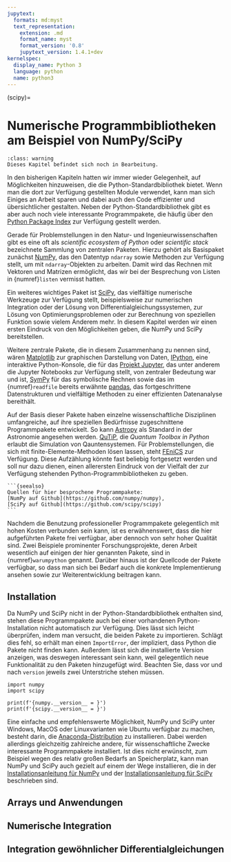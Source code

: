 ```yaml
---
jupytext:
  formats: md:myst
  text_representation:
    extension: .md
    format_name: myst
    format_version: '0.8'
    jupytext_version: 1.4.1+dev
kernelspec:
  display_name: Python 3
  language: python
  name: python3
---
```


(scipy)=
# Numerische Programmbibliotheken am Beispiel von NumPy/SciPy

```{admonition} Hinweis
:class: warning
Dieses Kapitel befindet sich noch in Bearbeitung.
```

In den bisherigen Kapiteln hatten wir immer wieder Gelegenheit, auf
Möglichkeiten hinzuweisen, die die Python-Standardbibliothek bietet. Wenn man
die dort zur Verfügung gestellten Module verwendet, kann man sich Einiges an
Arbeit sparen und dabei auch den Code effizienter und übersichtlicher
gestalten.  Neben der Python-Standardbibliothek gibt es aber auch noch viele
interessante Programmpakete, die häufig über den [Python Package
Index](https://pypi.org/) zur Verfügung gestellt werden.

Gerade für Problemstellungen in den Natur- und Ingenieurwissenschaften gibt es
eine oft als *scientific ecosystem of Python* oder *scientific stack*
bezeichnete Sammlung von zentralen Paketen. Hierzu gehört als Basispaket
zunächst [NumPy](http://numpy.org/), das den Datentyp `ndarray` sowie Methoden
zur Verfügung stellt, um mit `ndarray`-Objekten zu arbeiten. Damit wird das
Rechnen mit Vektoren und Matrizen ermöglicht, das wir bei der Besprechung von
Listen in {numref}`listen` vermisst hatten.

Ein weiteres wichtiges Paket ist [SciPy](https://docs.scipy.org/doc/scipy/reference/), das vielfältige numerische Werkzeuge zur Verfügung stellt, beispielsweise
zur numerischen Integration oder der Lösung von Differentialgleichungssystemen,
zur Lösung von Optimierungsproblemen oder zur Berechnung von speziellen 
Funktion sowie vielem Anderem mehr. In diesem Kapitel werden wir einen
ersten Eindruck von den Möglichkeiten geben, die NumPy und SciPy bereitstellen.

Weitere zentrale Pakete, die in diesem Zusammenhang zu nennen sind, wären
[Matplotlib](http://matplotlib.org/) zur graphischen Darstellung von Daten,
[IPython](http://ipython.org/), eine interaktive Python-Konsole, die für das
[Projekt Jupyter](https://jupyter.org/), das unter anderem die Jupyter
Notebooks zur Verfügung stellt, von zentraler Bedeutung war und ist,
[SymPy](http://sympy.org/) für das symbolische Rechnen sowie das im
{numref}`readfile` bereits erwähnte [pandas](http://pandas.pydata.org/),
das fortgeschrittene Datenstrukturen und vielfältige Methoden zu einer
effizienten Datenanalyse bereithält.

Auf der Basis dieser Pakete haben einzelne wissenschaftliche Disziplinen
umfangreiche, auf ihre speziellen Bedürfnisse zugeschnittene Programmpakete
entwickelt. So kann [Astropy](https://www.astropy.org/) als Standard in der
Astronomie angesehen werden. [QuTiP](http://qutip.org/), die *Quantum Toolbox
in Python* erlaubt die Simulation von Qauntensystemen. Für Problemstellungen,
die sich mit finite-Elemente-Methoden lösen lassen, steht
[FEniCS](https://fenicsproject.org/) zur Verfügung. Diese Aufzählung könnte
fast beliebig fortgesetzt werden und soll nur dazu dienen, einen allerersten
Eindruck von der Vielfalt der zur Verfügung stehenden
Python-Programmbibliotheken zu geben.

````{margin}
```{seealso} 
Quellen für hier besprochene Programmpakete:
[NumPy auf Github](https://github.com/numpy/numpy),
[SciPy auf Github](https://github.com/scipy/scipy)
```
````

Nachdem die Benutzung professioneller Programmpakete gelegentlich mit hohen
Kosten verbunden sein kann, ist es erwähnenswert, dass die hier aufgeführten
Pakete frei verfügbar, aber dennoch von sehr hoher Qualität sind. Zwei Beispiele
prominenter Forschungsprojekte, deren Arbeit wesentlich auf einigen der hier
genannten Pakete, sind in {numref}`warumpython` genannt. Darüber hinaus ist
der Quellcode der Pakete verfügbar, so dass man sich bei Bedarf auch die
konkrete Implementierung ansehen sowie zur Weiterentwicklung beitragen kann.

## Installation

Da NumPy und SciPy nicht in der Python-Standardbibliothek enthalten sind, stehen
diese Programmpakete auch bei einer vorhandenen Python-Installation nicht
automatisch zur Verfügung. Dies lässt sich leicht überprüfen, indem man versucht,
die beiden Pakete zu importieren. Schlägt dies fehl, so erhält man einen
`ImportError`, der impliziert, dass Python die Pakete nicht finden kann.
Außerdem lässt sich die installierte Version anzeigen, was deswegen interessant
sein kann, weil gelegentlich neue Funktionalität zu den Paketen hinzugefügt
wird. Beachten Sie, dass vor und nach `version` jeweils zwei Unterstriche
stehen müssen.
```{code-cell} python
import numpy
import scipy

print(f'{numpy.__version__ = }')
print(f'{scipy.__version__ = }')
```
Eine einfache und empfehlenswerte Möglichkeit, NumPy und SciPy unter Windows,
MacOS oder Linuxvarianten wie Ubuntu verfügbar zu machen, besteht darin, die
[Anaconda-Distribution](https://www.anaconda.com/products/individual) zu
installieren. Dabei werden allerdings gleichzeitig zahlreiche andere, für
wissenschaftliche Zwecke interessante Programmpakete installiert.  Ist dies
nicht erwünscht, zum Beispiel wegen des relativ großen Bedarfs an
Speicherplatz, kann man NumPy und SciPy auch gezielt auf einem der Wege
installieren, die in der [Installationsanleitung für
NumPy](https://numpy.org/install/) und der [Installationsanleitung für
SciPy](https://www.scipy.org/install.html) beschrieben sind.

## Arrays und Anwendungen

## Numerische Integration

## Integration gewöhnlicher Differentialgleichungen
